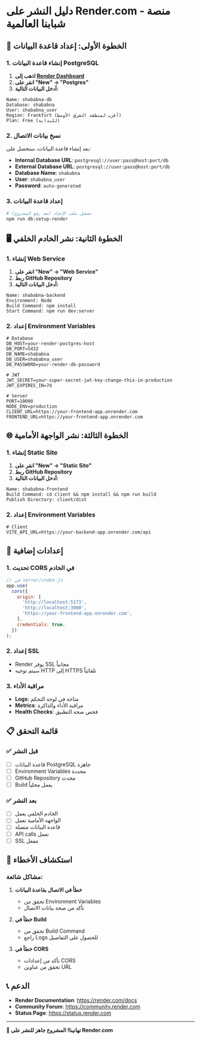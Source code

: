 # دليل النشر على Render.com - منصة شبابنا العالمية

## 🚀 الخطوة الأولى: إعداد قاعدة البيانات

### 1. إنشاء قاعدة البيانات PostgreSQL

1. **اذهب إلى [Render Dashboard](https://dashboard.render.com)**
2. **انقر على "New" → "Postgres"**
3. **أدخل البيانات التالية:**

```
Name: shababna-db
Database: shababna
User: shababna_user
Region: Frankfurt (أقرب لمنطقة الشرق الأوسط)
Plan: Free (للبداية)
```

### 2. نسخ بيانات الاتصال

بعد إنشاء قاعدة البيانات، ستحصل على:

- **Internal Database URL**: `postgresql://user:pass@host:port/db`
- **External Database URL**: `postgresql://user:pass@host:port/db`
- **Database Name**: `shababna`
- **User**: `shababna_user`
- **Password**: `auto-generated`

### 3. إعداد قاعدة البيانات

```bash
# تشغيل ملف الإعداد (بعد رفع المشروع)
npm run db:setup-render
```

## 🖥️ الخطوة الثانية: نشر الخادم الخلفي

### 1. إنشاء Web Service

1. **انقر على "New" → "Web Service"**
2. **ربط GitHub Repository**
3. **أدخل البيانات التالية:**

```
Name: shababna-backend
Environment: Node
Build Command: npm install
Start Command: npm run dev:server
```

### 2. إعداد Environment Variables

```env
# Database
DB_HOST=your-render-postgres-host
DB_PORT=5432
DB_NAME=shababna
DB_USER=shababna_user
DB_PASSWORD=your-render-db-password

# JWT
JWT_SECRET=your-super-secret-jwt-key-change-this-in-production
JWT_EXPIRES_IN=7d

# Server
PORT=10000
NODE_ENV=production
CLIENT_URL=https://your-frontend-app.onrender.com
FRONTEND_URL=https://your-frontend-app.onrender.com
```

## 🌐 الخطوة الثالثة: نشر الواجهة الأمامية

### 1. إنشاء Static Site

1. **انقر على "New" → "Static Site"**
2. **ربط GitHub Repository**
3. **أدخل البيانات التالية:**

```
Name: shababna-frontend
Build Command: cd client && npm install && npm run build
Publish Directory: client/dist
```

### 2. إعداد Environment Variables

```env
# Client
VITE_API_URL=https://your-backend-app.onrender.com/api
```

## 🔧 إعدادات إضافية

### 1. تحديث CORS في الخادم

```javascript
// في server/index.js
app.use(
  cors({
    origin: [
      'http://localhost:5173',
      'http://localhost:3000',
      'https://your-frontend-app.onrender.com',
    ],
    credentials: true,
  })
);
```

### 2. إعداد SSL

- Render يوفر SSL مجانياً
- سيتم توجيه HTTP إلى HTTPS تلقائياً

### 3. مراقبة الأداء

- **Logs**: متاحة في لوحة التحكم
- **Metrics**: مراقبة الأداء والذاكرة
- **Health Checks**: فحص صحة التطبيق

## 📋 قائمة التحقق

### ✅ قبل النشر

- [ ] قاعدة البيانات PostgreSQL جاهزة
- [ ] Environment Variables محددة
- [ ] GitHub Repository محدث
- [ ] Build يعمل محلياً

### ✅ بعد النشر

- [ ] الخادم الخلفي يعمل
- [ ] الواجهة الأمامية تعمل
- [ ] قاعدة البيانات متصلة
- [ ] API calls تعمل
- [ ] SSL مفعل

## 🚨 استكشاف الأخطاء

### مشاكل شائعة:

1. **خطأ في الاتصال بقاعدة البيانات**

   - تحقق من Environment Variables
   - تأكد من صحة بيانات الاتصال

2. **خطأ في Build**

   - تحقق من Build Command
   - راجع Logs للحصول على التفاصيل

3. **خطأ في CORS**
   - تأكد من إعدادات CORS
   - تحقق من عناوين URL

## 📞 الدعم

- **Render Documentation**: https://render.com/docs
- **Community Forum**: https://community.render.com
- **Status Page**: https://status.render.com

---

**🎉 تهانينا! المشروع جاهز للنشر على Render.com**
